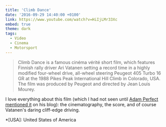 ```yaml
---
title: 'Climb Dance'
date: '2016-09-29 14:40:00 +0100'
link: https://www.youtube.com/watch?v=HiIjLMr33Xc
embed: true
theme: dark
tags:
  - Video
  - Cinema
  - Motorsport
---
```

> Climb Dance is a famous cinéma vérité short film, which features Finnish rally driver Ari Vatanen setting a record time in a highly modified four-wheel drive, all-wheel steering Peugeot 405 Turbo 16 GR at the 1988 Pikes Peak International Hill Climb in Colorado, USA. The film was produced by Peugeot and directed by Jean Louis Mourey.

I love everything about this film (which I had not seen until [Adam Perfect mentioned it][1] on his blog): the cinematography, the score, and of course Vatanen's daring cliff-edge driving.

[1]: https://www.supersonicfeet.com/photograph/manitou-and-pikes-peak-railway

*[USA]: United States of America
